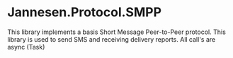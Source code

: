 ﻿# Jannesen.Protocol.SMPP

This library implements a basis Short Message Peer-to-Peer protocol.
This library is used to send SMS and receiving delivery reports.
All call's are async (Task)


